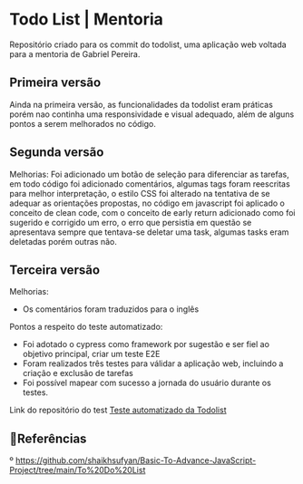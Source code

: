 # Todo List | Mentoria

Repositório criado para os commit do todolist, uma aplicação web voltada para a mentoria de Gabriel Pereira.


## Primeira versão
Ainda na primeira versão, as funcionalidades da todolist eram práticas porém nao continha uma responsividade e visual adequado, além de alguns pontos  a serem melhorados no código.

## Segunda versão
Melhorias: Foi adicionado um botão de seleção para diferenciar as tarefas, em todo código foi adicionado comentários, algumas tags foram reescritas para melhor interpretação, o estilo CSS foi alterado na tentativa de se adequar as orientações propostas, no código em javascript foi aplicado o conceito de clean code, com o conceito de early return adicionado como foi sugerido e corrigido um erro, o erro que persistia em questão se apresentava sempre que tentava-se deletar uma task, algumas tasks eram deletadas porém outras não. 

## Terceira versão
Melhorias:
- Os comentários foram traduzidos para o inglês
  
Pontos a respeito do teste automatizado:

- Foi adotado o cypress como framework por sugestão e ser fiel ao objetivo principal, criar um teste E2E
- Foram realizados três testes para válidar a aplicação web, incluindo a criação e exclusão de tarefas
- Foi possível mapear com sucesso a jornada do usuário durante os testes.
  
Link do repositório do test [Teste automatizado da Todolist](https://github.com/isisnaldojoao/todolist-test)


## 🎃Referências
º https://github.com/shaikhsufyan/Basic-To-Advance-JavaScript-Project/tree/main/To%20Do%20List
